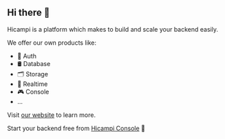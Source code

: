 ## Hi there 👋

Hicampi is a platform which makes to build and scale your backend easily.

We offer our own products like:

- 🔐 Auth
- 🛢 Database
- 🗂 Storage
- 📡 Realtime
- 🎮 Console
- ...

Visit [our website](https://hicampi.com) to learn more.

Start your backend free from [Hicampi Console](https://console.hicampi.com) 🚀
